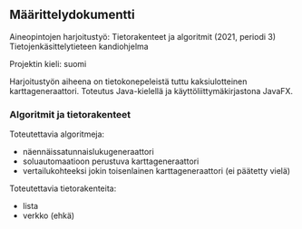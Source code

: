 ## Määrittelydokumentti

Aineopintojen harjoitustyö: Tietorakenteet ja algoritmit (2021, periodi 3)
Tietojenkäsittelytieteen kandiohjelma

Projektin kieli: suomi

Harjoitustyön aiheena on tietokonepeleistä tuttu kaksiulotteinen karttageneraattori. Toteutus Java-kielellä ja käyttöliittymäkirjastona JavaFX.

### Algoritmit ja tietorakenteet

Toteutettavia algoritmeja:

- näennäissatunnaislukugeneraattori
- soluautomaatioon perustuva karttageneraattori
- vertailukohteeksi jokin toisenlainen karttageneraattori (ei päätetty vielä)

Toteutettavia tietorakenteita:

- lista
- verkko (ehkä)